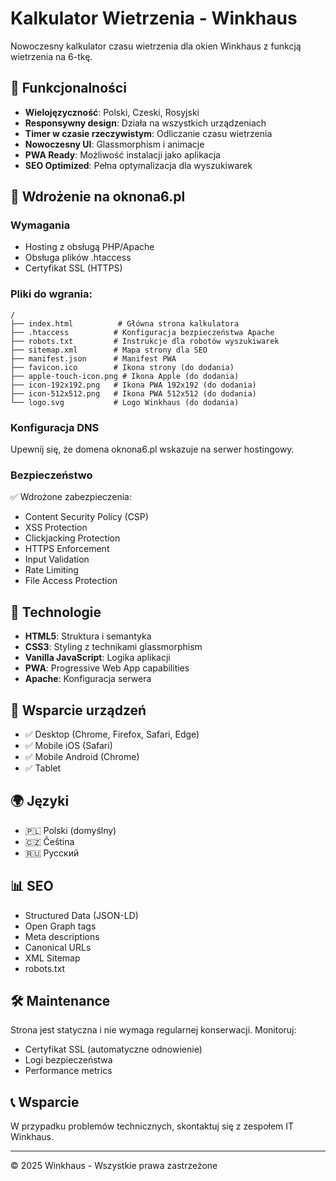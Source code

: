 # Kalkulator Wietrzenia - Winkhaus

Nowoczesny kalkulator czasu wietrzenia dla okien Winkhaus z funkcją wietrzenia na 6-tkę.

## 🌟 Funkcjonalności

- **Wielojęzyczność**: Polski, Czeski, Rosyjski
- **Responsywny design**: Działa na wszystkich urządzeniach
- **Timer w czasie rzeczywistym**: Odliczanie czasu wietrzenia
- **Nowoczesny UI**: Glassmorphism i animacje
- **PWA Ready**: Możliwość instalacji jako aplikacja
- **SEO Optimized**: Pełna optymalizacja dla wyszukiwarek

## 🚀 Wdrożenie na oknona6.pl

### Wymagania
- Hosting z obsługą PHP/Apache
- Obsługa plików .htaccess
- Certyfikat SSL (HTTPS)

### Pliki do wgrania:
```
/
├── index.html          # Główna strona kalkulatora
├── .htaccess          # Konfiguracja bezpieczeństwa Apache
├── robots.txt         # Instrukcje dla robotów wyszukiwarek
├── sitemap.xml        # Mapa strony dla SEO
├── manifest.json      # Manifest PWA
├── favicon.ico        # Ikona strony (do dodania)
├── apple-touch-icon.png # Ikona Apple (do dodania)
├── icon-192x192.png   # Ikona PWA 192x192 (do dodania)
├── icon-512x512.png   # Ikona PWA 512x512 (do dodania)
└── logo.svg           # Logo Winkhaus (do dodania)
```

### Konfiguracja DNS
Upewnij się, że domena oknona6.pl wskazuje na serwer hostingowy.

### Bezpieczeństwo
✅ Wdrożone zabezpieczenia:
- Content Security Policy (CSP)
- XSS Protection
- Clickjacking Protection
- HTTPS Enforcement
- Input Validation
- Rate Limiting
- File Access Protection

## 🔧 Technologie

- **HTML5**: Struktura i semantyka
- **CSS3**: Styling z technikami glassmorphism
- **Vanilla JavaScript**: Logika aplikacji
- **PWA**: Progressive Web App capabilities
- **Apache**: Konfiguracja serwera

## 📱 Wsparcie urządzeń

- ✅ Desktop (Chrome, Firefox, Safari, Edge)
- ✅ Mobile iOS (Safari)
- ✅ Mobile Android (Chrome)
- ✅ Tablet

## 🌍 Języki

- 🇵🇱 Polski (domyślny)
- 🇨🇿 Čeština 
- 🇷🇺 Русский

## 📊 SEO

- Structured Data (JSON-LD)
- Open Graph tags
- Meta descriptions
- Canonical URLs
- XML Sitemap
- robots.txt

## 🛠️ Maintenance

Strona jest statyczna i nie wymaga regularnej konserwacji. Monitoruj:
- Certyfikat SSL (automatyczne odnowienie)
- Logi bezpieczeństwa
- Performance metrics

## 📞 Wsparcie

W przypadku problemów technicznych, skontaktuj się z zespołem IT Winkhaus.

---

© 2025 Winkhaus - Wszystkie prawa zastrzeżone